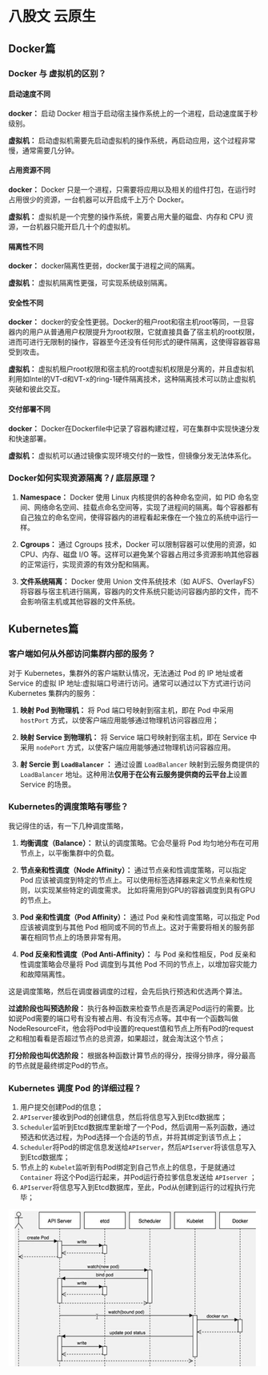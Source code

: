# 八股文 云原生


## Docker篇

### Docker 与 虚拟机的区别？

#### 启动速度不同
**docker：** 启动 Docker 相当于启动宿主操作系统上的一个进程，启动速度属于秒级别。

**虚拟机：** 启动虚拟机需要先启动虚拟机的操作系统，再启动应用，这个过程非常慢，通常需要几分钟。

#### 占用资源不同
**docker：** Docker 只是一个进程，只需要将应用以及相关的组件打包，在运行时占用很少的资源，一台机器可以开启成千上万个 Docker。

**虚拟机：** 虚拟机是一个完整的操作系统，需要占用大量的磁盘、内存和 CPU 资源，一台机器只能开启几十个的虚拟机。

#### 隔离性不同
**docker：** docker隔离性更弱，docker属于进程之间的隔离。

**虚拟机：** 虚拟机隔离性更强，可实现系统级别隔离。

#### 安全性不同
**docker：** docker的安全性更弱。Docker的租户root和宿主机root等同，一旦容器内的用户从普通用户权限提升为root权限，它就直接具备了宿主机的root权限，进而可进行无限制的操作，容器至今还没有任何形式的硬件隔离，这使得容器容易受到攻击。

**虚拟机：** 虚拟机租户root权限和宿主机的root虚拟机权限是分离的，并且虚拟机利用如Intel的VT-d和VT-x的ring-1硬件隔离技术，这种隔离技术可以防止虚拟机突破和彼此交互。

#### 交付部署不同
**docker：** Docker在Dockerfile中记录了容器构建过程，可在集群中实现快速分发和快速部署。

**虚拟机：** 虚拟机可以通过镜像实现环境交付的⼀致性，但镜像分发⽆法体系化。

### Docker如何实现资源隔离？/ 底层原理？

1. **Namespace：** Docker 使用 Linux 内核提供的各种命名空间，如 PID 命名空间、网络命名空间、挂载点命名空间等，实现了进程间的隔离。每个容器都有自己独立的命名空间，使得容器内的进程看起来像在一个独立的系统中运行一样。
   
2. **Cgroups：** 通过 Cgroups 技术，Docker 可以限制容器可以使用的资源，如 CPU、内存、磁盘 I/O 等。这样可以避免某个容器占用过多资源影响其他容器的正常运行，实现资源的有效分配和隔离。

3. **文件系统隔离：** Docker 使用 Union 文件系统技术（如 AUFS、OverlayFS）将容器与宿主机进行隔离，容器内的文件系统只能访问容器内部的文件，而不会影响宿主机或其他容器的文件系统。




## Kubernetes篇

### 客户端如何从外部访问集群内部的服务？

对于 Kubernetes，集群外的客户端默认情况，无法通过 Pod 的 IP 地址或者Service 的虚拟 IP 地址:虚拟端口号进行访问。通常可以通过以下方式进行访问Kubernetes 集群内的服务：

1. **映射 Pod 到物理机：** 将 Pod 端口号映射到宿主机，即在 Pod 中采用 `hostPort` 方式，以使客户端应用能够通过物理机访问容器应用；

2. **映射 Service 到物理机：** 将 Service 端口号映射到宿主机，即在 Service 中采用 `nodePort` 方式，以使客户端应用能够通过物理机访问容器应用。

3. **射 Sercie 到 `LoadBalancer` ：** 通过设置 `LoadBalancer` 映射到云服务商提供的 `LoadBalancer` 地址。这种用法**仅用于在公有云服务提供商的云平台上**设置 Service 的场景。

### Kubernetes的调度策略有哪些？

我记得住的话，有一下几种调度策略，

1. **均衡调度（Balance）：** 默认的调度策略。它会尽量将 Pod 均匀地分布在可用节点上，以平衡集群中的负载。

2. **节点亲和性调度（Node Affinity）：** 通过节点亲和性调度策略，可以指定 Pod 应该被调度到特定的节点上。可以使用标签选择器来定义节点亲和性规则，以实现某些特定的调度需求。 比如将需用到GPU的容器调度到具有GPU的节点上。

3. **Pod 亲和性调度（Pod Affinity）：** 通过 Pod 亲和性调度策略，可以指定 Pod 应该被调度到与其他 Pod 相同或不同的节点上。这对于需要将相关的服务部署在相同节点上的场景非常有用。

4. **Pod 反亲和性调度（Pod Anti-Affinity）：** 与 Pod 亲和性相反，Pod 反亲和性调度策略会尽量将 Pod 调度到与其他 Pod 不同的节点上，以增加容灾能力和故障隔离性。

这是调度策略，然后在调度器调度的过程，会先后执行预选和优选两个算法。

**过滤阶段也叫预选阶段：** 执行各种函数来检查节点是否满足Pod运行的需要。比如说Pod需要的端口号有没有被占用、有没有污点等。其中有一个函数叫做NodeResourceFit，他会将Pod中设置的request值和节点上所有Pod的request之和相加看看是否超过节点的总资源，如果超过，就会淘汰这个节点；

**打分阶段也叫优选阶段：** 根据各种函数计算节点的得分，按得分排序，得分最高的节点就是最终绑定Pod的节点。

### Kubernetes 调度 Pod 的详细过程？

1. 用户提交创建Pod的信息；
2. `APIserver`接收到Pod的创建信息，然后将信息写入到Etcd数据库；
3. `Scheduler`监听到Etcd数据库里新增了一个Pod，然后调用一系列函数，通过预选和优选过程，为Pod选择一个合适的节点，并将其绑定到该节点上；
4. `Scheduler`将Pod的绑定信息发送给`APIserver`，然后`APIserver`将该信息写入到Etcd数据库；
5. 节点上的 `Kubelet`监听到有Pod绑定到自己节点上的信息，于是就通过 `Container` 将这个Pod运行起来，并Pod运行奇拉爹信息发送给 `APIserver` ；
6. `APIserver`将信息写入到Etcd数据库，至此，Pod从创建到运行的过程执行完毕；

<center>

![Pod创建的详细过程](/img/Pod的创建过程.png)

</center>
